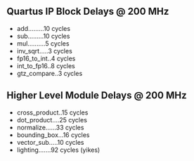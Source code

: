 ## Quartus IP Block Delays @ 200 MHz ##
- add.........10 cycles
- sub.........10 cycles
- mul..........5 cycles
- inv_sqrt.....3 cycles
- fp16_to_int..4 cycles
- int_to_fp16..8 cycles
- gtz_compare..3 cycles

## Higher Level Module Delays @ 200 MHz ##
- cross_product..15 cycles
- dot_product....25 cycles
- normalize......33 cycles
- bounding_box...16 cycles
- vector_sub.....10 cycles
- lighting.......92 cycles (yikes)